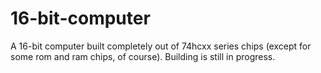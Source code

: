 # 16-bit-computer

A 16-bit computer built completely out of 74hcxx series chips (except for some rom and ram chips, of course).
Building is still in progress.
